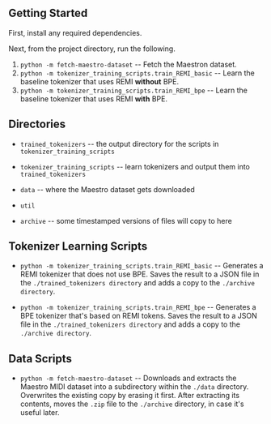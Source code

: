 ## Getting Started

First, install any required dependencies.

Next, from the project directory, run the following.

 1. `python -m fetch-maestro-dataset` -- Fetch the Maestron dataset.
 2. `python -m tokenizer_training_scripts.train_REMI_basic` -- Learn the baseline tokenizer that uses REMI **without** BPE.
 3. `python -m tokenizer_training_scripts.train_REMI_bpe` -- Learn the baseline tokenizer that uses REMI **with** BPE.

## Directories

 * `trained_tokenizers` -- the output directory for the scripts in `tokenizer_training_scripts`

 * `tokenizer_training_scripts` -- learn tokenizers and output them into `trained_tokenizers`

 * `data` -- where the Maestro dataset gets downloaded

 * `util`

 * `archive` -- some timestamped versions of files will copy to here

## Tokenizer Learning Scripts

 * `python -m tokenizer_training_scripts.train_REMI_basic` -- Generates a REMI tokenizer that does not use BPE. Saves the result to a JSON file in the `./trained_tokenizers directory` and adds a copy to the `./archive directory`.

 * `python -m tokenizer_training_scripts.train_REMI_bpe` -- Generates a BPE tokenizer that's based on REMI tokens. Saves the result to a JSON file in the `./trained_tokenizers directory` and adds a copy to the `./archive directory`.

## Data Scripts

 * `python -m fetch-maestro-dataset` -- Downloads and extracts the Maestro MIDI dataset into a subdirectory within the `./data` directory. Overwrites the existing copy by erasing it first. After extracting its contents, moves the `.zip` file to the `./archive` directory, in case it's useful later.